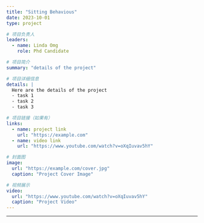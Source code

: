 ```yaml
---
title: "Sitting Behavious"
date: 2023-10-01
type: project

# 项目负责人
leaders:
  - name: Linda Omg
    role: Phd Candidate

# 项目简介
summary: "details of the project"

# 项目详细信息
details: |
  Here are the details of the project
  - task 1
  - task 2
  - task 3

# 项目链接（如果有）
links:
  - name: project link
    url: "https://example.com"
  - name: video link
    url: "https://www.youtube.com/watch?v=oXqIuvav5hY"

# 封面图
image:
  url: "https://example.com/cover.jpg"
  caption: "Project Cover Image"

# 视频展示
video:
  url: "https://www.youtube.com/watch?v=oXqIuvav5hY"
  caption: "Project Video"
---
```

---